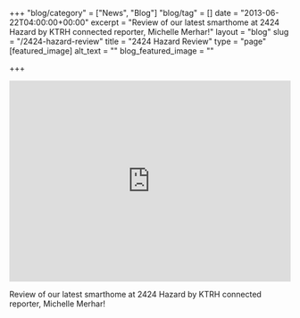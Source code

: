 +++
"blog/category" = ["News", "Blog"]
"blog/tag" = []
date = "2013-06-22T04:00:00+00:00"
excerpt = "Review of our latest smarthome at 2424 Hazard by KTRH connected reporter, Michelle Merhar!"
layout = "blog"
slug = "/2424-hazard-review"
title = "2424 Hazard Review"
type = "page"
[featured_image]
alt_text = ""
blog_featured_image = ""

+++
<iframe src="https://www.youtube.com/embed/-dHVNXxZ3Zg?feature=player_embedded" width="100%" height="360" frameborder="0"></iframe>

Review of our latest smarthome at 2424 Hazard by KTRH connected reporter, Michelle Merhar!